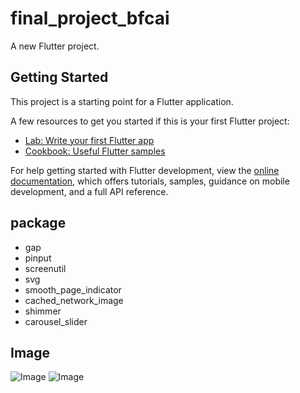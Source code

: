 # final_project_bfcai

A new Flutter project.

## Getting Started

This project is a starting point for a Flutter application.

A few resources to get you started if this is your first Flutter project:

- [Lab: Write your first Flutter app](https://docs.flutter.dev/get-started/codelab)
- [Cookbook: Useful Flutter samples](https://docs.flutter.dev/cookbook)

For help getting started with Flutter development, view the
[online documentation](https://docs.flutter.dev/), which offers tutorials,
samples, guidance on mobile development, and a full API reference.
## package 
- gap 
- pinput
- screenutil
- svg
- smooth_page_indicator
- cached_network_image
- shimmer
- carousel_slider

## Image 
![Image](https://github.com/user-attachments/assets/7051270f-1209-4735-8eec-df39712f5eb5) 
![Image](https://github.com/user-attachments/assets/19572c32-3fb2-4eff-b592-75a1cdca9a6c)
